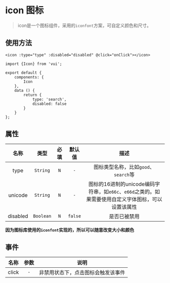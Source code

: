 # icon 图标

> icon是一个图标组件，采用的`iconfont`方案，可自定义颜色和尺寸。

## 使用方法

```
<icon :type="type" :disabled="disabled" @click="onClick"></icon>
```

```
import {Icon} from 'vui';

export default {
    components: {
        Icon
    },
    data () {
        return {
            type: 'search',
            disabled: false
        }
    }
};
```

## 属性

名称|类型|必填|默认值|描述
:-:|:-:|:-:|:-:|:-:
type|`String`|`N`|`-`|图标类型名称，比如`good`、`search`等
unicode|`String`|`N`|`-`|图标的16进制的unicode编码字符串，如`e66c`、`e66d`之类的。如果需要使用自定义字体图标，可以设置该属性
disabled|`Boolean`|`N`|`false`|是否已被禁用

**因为图标库使用的`iconfont`实现的，所以可以随意改变大小和颜色**

## 事件

名称|参数|说明
:-:|:-:|:-:
click|`-`|非禁用状态下，点击图标会触发该事件
